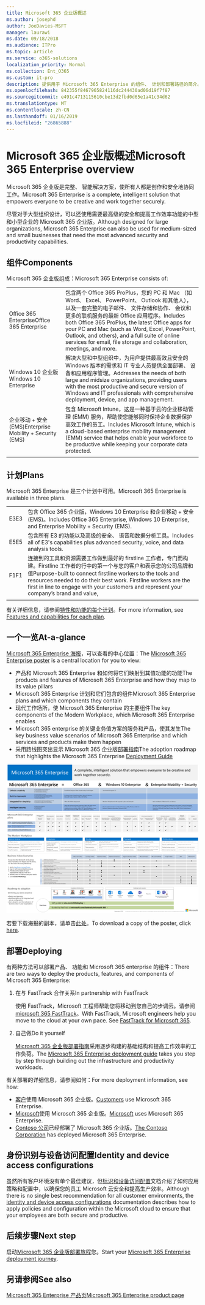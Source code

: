 ```yaml
---
title: Microsoft 365 企业版概述
ms.author: josephd
author: JoeDavies-MSFT
manager: laurawi
ms.date: 09/18/2018
ms.audience: ITPro
ms.topic: article
ms.service: o365-solutions
localization_priority: Normal
ms.collection: Ent_O365
ms.custom: it-pro
description: 提供用于 Microsoft 365 Enterprise 的组件、 计划和部署路径的简介。
ms.openlocfilehash: 842355f8467965824116dc244430ad06d19f7f87
ms.sourcegitcommit: e491c4713115610cbe13d2fbd0d65e1a41c34d62
ms.translationtype: MT
ms.contentlocale: zh-CN
ms.lasthandoff: 01/16/2019
ms.locfileid: "26865888"
---
```

# <a name="microsoft-365-enterprise-overview"></a><span data-ttu-id="c4d9a-103">Microsoft 365 企业版概述</span><span class="sxs-lookup"><span data-stu-id="c4d9a-103">Microsoft 365 Enterprise overview</span></span>

<span data-ttu-id="c4d9a-104">Microsoft 365 企业版是完整、 智能解决方案，使所有人都是创作和安全地协同工作。</span><span class="sxs-lookup"><span data-stu-id="c4d9a-104">Microsoft 365 Enterprise is a complete, intelligent solution that empowers everyone to be creative and work together securely.</span></span> 

<span data-ttu-id="c4d9a-105">尽管对于大型组织设计，可以还使用需要最高级的安全和提高工作效率功能的中型和小型企业的 Microsoft 365 企业版。</span><span class="sxs-lookup"><span data-stu-id="c4d9a-105">Although designed for large organizations, Microsoft 365 Enterprise can also be used for medium-sized and small businesses that need the most advanced security and productivity capabilities.</span></span> 

## <a name="components"></a><span data-ttu-id="c4d9a-106">组件</span><span class="sxs-lookup"><span data-stu-id="c4d9a-106">Components</span></span>

<span data-ttu-id="c4d9a-107">Microsoft 365 企业版组成：</span><span class="sxs-lookup"><span data-stu-id="c4d9a-107">Microsoft 365 Enterprise consists of:</span></span>

|||
|:-------|:-----|
| <span data-ttu-id="c4d9a-108">Office 365 Enterprise</span><span class="sxs-lookup"><span data-stu-id="c4d9a-108">Office 365 Enterprise</span></span> | <span data-ttu-id="c4d9a-109">包含两个 Office 365 ProPlus，您的 PC 和 Mac （如 Word、 Excel、 PowerPoint、 Outlook 和其他人），以及一套完整的电子邮件、 文件存储和协作、 会议和更多的联机服务的最新 Office 应用程序。</span><span class="sxs-lookup"><span data-stu-id="c4d9a-109">Includes both Office 365 ProPlus, the latest Office apps for your PC and Mac (such as Word, Excel, PowerPoint, Outlook, and others), and a full suite of online services for email, file storage and collaboration, meetings, and more.</span></span> |
| <span data-ttu-id="c4d9a-110">Windows 10 企业版</span><span class="sxs-lookup"><span data-stu-id="c4d9a-110">Windows 10 Enterprise</span></span> | <span data-ttu-id="c4d9a-111">解决大型和中型组织中，为用户提供最高效且安全的 Windows 版本的需求和 IT 专业人员提供全面部署、 设备和应用程序管理。</span><span class="sxs-lookup"><span data-stu-id="c4d9a-111">Addresses the needs of both large and midsize organizations, providing users with the most productive and secure version of Windows and IT professionals with comprehensive deployment, device, and app management.</span></span> |
| <span data-ttu-id="c4d9a-112">企业移动 + 安全 (EMS)</span><span class="sxs-lookup"><span data-stu-id="c4d9a-112">Enterprise Mobility + Security (EMS)</span></span> | <span data-ttu-id="c4d9a-113">包含 Microsoft Intune，这是一种基于云的企业移动管理 (EMM) 服务，帮助使您能够同时保持企业数据保护高效工作的员工。</span><span class="sxs-lookup"><span data-stu-id="c4d9a-113">Includes Microsoft Intune, which is a cloud-based enterprise mobility management (EMM) service that helps enable your workforce to be productive while keeping your corporate data protected.</span></span> |
|||

## <a name="plans"></a><span data-ttu-id="c4d9a-114">计划</span><span class="sxs-lookup"><span data-stu-id="c4d9a-114">Plans</span></span>

<span data-ttu-id="c4d9a-115">Microsoft 365 Enterprise 是三个计划中可用。</span><span class="sxs-lookup"><span data-stu-id="c4d9a-115">Microsoft 365 Enterprise is available in three plans.</span></span>

|||
|:-------|:-----|
| <span data-ttu-id="c4d9a-116">E3</span><span class="sxs-lookup"><span data-stu-id="c4d9a-116">E3</span></span> | <span data-ttu-id="c4d9a-117">包含 Office 365 企业版，Windows 10 Enterprise 和企业移动 + 安全 (EMS)。</span><span class="sxs-lookup"><span data-stu-id="c4d9a-117">Includes Office 365 Enterprise, Windows 10 Enterprise, and Enterprise Mobility + Security (EMS).</span></span> |
| <span data-ttu-id="c4d9a-118">E5</span><span class="sxs-lookup"><span data-stu-id="c4d9a-118">E5</span></span> | <span data-ttu-id="c4d9a-119">包含所有 E3 的功能以及高级的安全、 语音和数据分析工具。</span><span class="sxs-lookup"><span data-stu-id="c4d9a-119">Includes all of E3's capabilities plus advanced security, voice, and data analysis tools.</span></span> |
| <span data-ttu-id="c4d9a-120">F1</span><span class="sxs-lookup"><span data-stu-id="c4d9a-120">F1</span></span> | <span data-ttu-id="c4d9a-p101">连接到的工具和资源需要工作做到最好的 firstline 工作者，专门而构建。Firstline 工作者的行中的第一个与您的客户和表示您的公司品牌和值</span><span class="sxs-lookup"><span data-stu-id="c4d9a-p101">Purpose-built to connect firstline workers to the tools and resources needed to do their best work. Firstline workers are the first in line to engage with your customers and represent your company’s brand and value,</span></span> |
|||

<span data-ttu-id="c4d9a-123">有关详细信息，请参阅[特性和功能的每个计划](https://www.microsoft.com/microsoft-365/compare-all-microsoft-365-plans)。</span><span class="sxs-lookup"><span data-stu-id="c4d9a-123">For more information, see [Features and capabilities for each plan](https://www.microsoft.com/microsoft-365/compare-all-microsoft-365-plans).</span></span>

## <a name="at-a-glance"></a><span data-ttu-id="c4d9a-124">一个一览</span><span class="sxs-lookup"><span data-stu-id="c4d9a-124">At-a-glance</span></span>

<span data-ttu-id="c4d9a-125">[Microsoft 365 Enterprise 海报](http://aka.ms/m365eposter)，可以查看的中心位置：</span><span class="sxs-lookup"><span data-stu-id="c4d9a-125">The [Microsoft 365 Enterprise poster](http://aka.ms/m365eposter) is a central location for you to view:</span></span>

- <span data-ttu-id="c4d9a-126">产品和 Microsoft 365 Enterprise 和如何将它们映射到其值功能的功能</span><span class="sxs-lookup"><span data-stu-id="c4d9a-126">The products and features of Microsoft 365 Enterprise and how they map to its value pillars</span></span>
- <span data-ttu-id="c4d9a-127">Microsoft 365 Enterprise 计划和它们包含的组件</span><span class="sxs-lookup"><span data-stu-id="c4d9a-127">Microsoft 365 Enterprise plans and which components they contain</span></span> 
- <span data-ttu-id="c4d9a-128">现代工作场所，使 Microsoft 365 Enterprise 的主要组件</span><span class="sxs-lookup"><span data-stu-id="c4d9a-128">The key components of the Modern Workplace, which Microsoft 365 Enterprise enables</span></span>
- <span data-ttu-id="c4d9a-129">Microsoft 365 enterprise 的关键业务值方案的服务和产品，使其发生</span><span class="sxs-lookup"><span data-stu-id="c4d9a-129">The key business value scenarios of Microsoft 365 Enterprise and which services and products make them happen</span></span>
- <span data-ttu-id="c4d9a-130">采用路线图突出显示 Microsoft 365 企业版[部署指南](deploy-microsoft-365-enterprise.md)</span><span class="sxs-lookup"><span data-stu-id="c4d9a-130">The adoption roadmap that highlights the Microsoft 365 Enterprise [Deployment Guide](deploy-microsoft-365-enterprise.md)</span></span>

![](./media/m365-poster/m365e-poster.png)

<span data-ttu-id="c4d9a-131">若要下载海报的副本，请单击[此处](https://github.com/MicrosoftDocs/microsoft-365-docs/raw/public/microsoft-365/enterprise/media/Microsoft365Enterprise.pdf)。</span><span class="sxs-lookup"><span data-stu-id="c4d9a-131">To download a copy of the poster, click [here](https://github.com/MicrosoftDocs/microsoft-365-docs/raw/public/microsoft-365/enterprise/media/Microsoft365Enterprise.pdf).</span></span>

## <a name="deploying"></a><span data-ttu-id="c4d9a-132">部署</span><span class="sxs-lookup"><span data-stu-id="c4d9a-132">Deploying</span></span>

<span data-ttu-id="c4d9a-133">有两种方法可以部署产品、 功能和 Microsoft 365 enterprise 的组件：</span><span class="sxs-lookup"><span data-stu-id="c4d9a-133">There are two ways to deploy the products, features, and components of Microsoft 365 Enterprise:</span></span>

1. <span data-ttu-id="c4d9a-134">在与 FastTrack 合作关系</span><span class="sxs-lookup"><span data-stu-id="c4d9a-134">In partnership with FastTrack</span></span>
  
   <span data-ttu-id="c4d9a-p102">使用 FastTrack，Microsoft 工程师帮助您将移动到您自己的步调云。请参阅[microsoft 365 FastTrack](https://fasttrack.microsoft.com/microsoft365)。</span><span class="sxs-lookup"><span data-stu-id="c4d9a-p102">With FastTrack, Microsoft engineers help you move to the cloud at your own pace. See [FastTrack for Microsoft 365](https://fasttrack.microsoft.com/microsoft365).</span></span>
  
2. <span data-ttu-id="c4d9a-137">自己做</span><span class="sxs-lookup"><span data-stu-id="c4d9a-137">Do it yourself</span></span>

   <span data-ttu-id="c4d9a-138">[Microsoft 365 企业版部署指南](deploy-microsoft-365-enterprise.md)采用逐步构建的基础结构和提高工作效率的工作负荷。</span><span class="sxs-lookup"><span data-stu-id="c4d9a-138">The [Microsoft 365 Enterprise deployment guide](deploy-microsoft-365-enterprise.md) takes you step by step through building out the infrastructure and productivity workloads.</span></span> 

<span data-ttu-id="c4d9a-139">有关部署的详细信息，请参阅如何：</span><span class="sxs-lookup"><span data-stu-id="c4d9a-139">For more deployment information, see how:</span></span>

- <span data-ttu-id="c4d9a-140">[客户](deploy-microsoft-365-enterprise.md#how-customers-use-microsoft-365-enterprise)使用 Microsoft 365 企业版。</span><span class="sxs-lookup"><span data-stu-id="c4d9a-140">[Customers](deploy-microsoft-365-enterprise.md#how-customers-use-microsoft-365-enterprise)  use Microsoft 365 Enterprise.</span></span>
- <span data-ttu-id="c4d9a-141">[Microsoft](deploy-microsoft-365-enterprise.md#how-microsoft-uses-microsoft-365-enterprise)使用 Microsoft 365 企业版。</span><span class="sxs-lookup"><span data-stu-id="c4d9a-141">[Microsoft](deploy-microsoft-365-enterprise.md#how-microsoft-uses-microsoft-365-enterprise) uses Microsoft 365 Enterprise.</span></span>
- <span data-ttu-id="c4d9a-142">[Contoso 公司](contoso-overview.md)已经部署了 Microsoft 365 企业版。</span><span class="sxs-lookup"><span data-stu-id="c4d9a-142">[The Contoso Corporation](contoso-overview.md) has deployed Microsoft 365 Enterprise.</span></span>

## <a name="identity-and-device-access-configurations"></a><span data-ttu-id="c4d9a-143">身份识别与设备访问配置</span><span class="sxs-lookup"><span data-stu-id="c4d9a-143">Identity and device access configurations</span></span>

<span data-ttu-id="c4d9a-144">虽然所有客户环境没有单个最佳建议，但[标识和设备访问配置](microsoft-365-policies-configurations.md)文档介绍了如何应用策略和配置中，以确保您的员工 Microsoft 云安全和提高生产效率。</span><span class="sxs-lookup"><span data-stu-id="c4d9a-144">Although there is no single best recommendation for all customer environments, the [identity and device access configurations](microsoft-365-policies-configurations.md) documentation describes how to apply policies and configuration within the Microsoft cloud to ensure that your employees are both secure and productive.</span></span>

## <a name="next-step"></a><span data-ttu-id="c4d9a-145">后续步骤</span><span class="sxs-lookup"><span data-stu-id="c4d9a-145">Next step</span></span>

<span data-ttu-id="c4d9a-146">启动[Microsoft 365 企业版部署旅程](deploy-microsoft-365-enterprise.md)您。</span><span class="sxs-lookup"><span data-stu-id="c4d9a-146">Start your [Microsoft 365 Enterprise deployment journey](deploy-microsoft-365-enterprise.md).</span></span>

## <a name="see-also"></a><span data-ttu-id="c4d9a-147">另请参阅</span><span class="sxs-lookup"><span data-stu-id="c4d9a-147">See also</span></span>

[<span data-ttu-id="c4d9a-148">Microsoft 365 Enterprise 产品页</span><span class="sxs-lookup"><span data-stu-id="c4d9a-148">Microsoft 365 Enterprise product page</span></span>](https://www.microsoft.com/microsoft-365/enterprise)

